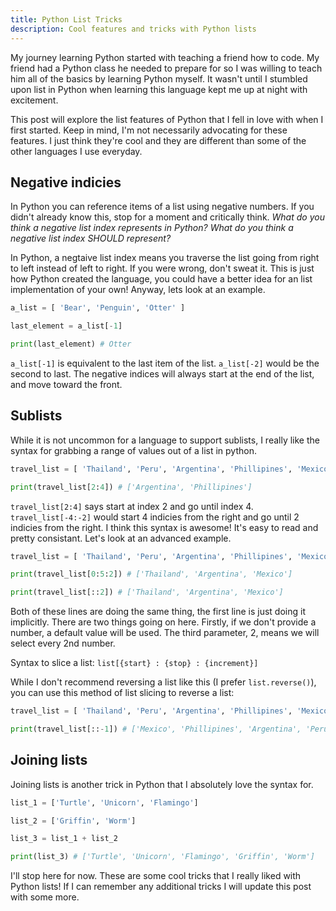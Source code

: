 ```yaml
---
title: Python List Tricks
description: Cool features and tricks with Python lists
---
```


My journey learning Python started with teaching a friend how to code. My friend had a Python class he needed to prepare for so I was willing to teach him all of the basics by learning Python myself. It wasn't until I stumbled upon list in Python when learning this language kept me up at night with excitement.

This post will explore the list features of Python that I fell in love with when I first started. Keep in mind, I'm not necessarily advocating for these features. I just think they're cool and they are different than some of the other languages I use everyday.

## Negative indicies

In Python you can reference items of a list using negative numbers. If you didn't already know this, stop for a moment and critically think. *What do you think a negative list index represents in Python? What do you think a negative list index SHOULD represent?*

In Python, a negtaive list index means you traverse the list going from right to left instead of left to right. If you were wrong, don't sweat it. This is just how Python created the language, you could have a better idea for an list implementation of your own! Anyway, lets look at an example.

```python
a_list = [ 'Bear', 'Penguin', 'Otter' ]

last_element = a_list[-1]

print(last_element) # Otter
```

`a_list[-1]` is equivalent to the last item of the list. `a_list[-2]` would be the second to last. The negative indices will always start at the end of the list, and move toward the front.

## Sublists

While it is not uncommon for a language to support sublists, I really like the syntax for grabbing a range of values out of a list in python.

```python
travel_list = [ 'Thailand', 'Peru', 'Argentina', 'Phillipines', 'Mexico']

print(travel_list[2:4]) # ['Argentina', 'Phillipines']
```

`travel_list[2:4]` says start at index 2 and go until index 4. `travel_list[-4:-2]` would start 4 indicies from the right and go until 2 indicies from the right. I think this syntax is awesome! It's easy to read and pretty consistant. Let's look at an advanced example.

```python
travel_list = [ 'Thailand', 'Peru', 'Argentina', 'Phillipines', 'Mexico']

print(travel_list[0:5:2]) # ['Thailand', 'Argentina', 'Mexico']

print(travel_list[::2]) # ['Thailand', 'Argentina', 'Mexico']
```

Both of these lines are doing the same thing, the first line is just doing it implicitly. There are two things going on here. Firstly, if we don't provide a number, a default value will be used. The third parameter, 2, means we will select every 2nd number.

Syntax to slice a list: `list[{start} : {stop} : {increment}]`

While I don't recommend reversing a list like this (I prefer `list.reverse()`), you can use this method of list slicing to reverse a list:

```python
travel_list = [ 'Thailand', 'Peru', 'Argentina', 'Phillipines', 'Mexico']

print(travel_list[::-1]) # ['Mexico', 'Phillipines', 'Argentina', 'Peru', 'Thailand'] # Reverses the list
```

## Joining lists

Joining lists is another trick in Python that I absolutely love the syntax for.

```python
list_1 = ['Turtle', 'Unicorn', 'Flamingo']

list_2 = ['Griffin', 'Worm']

list_3 = list_1 + list_2

print(list_3) # ['Turtle', 'Unicorn', 'Flamingo', 'Griffin', 'Worm']
```

I'll stop here for now. These are some cool tricks that I really liked with Python lists! If I can remember any additional tricks I will update this post with some more. 